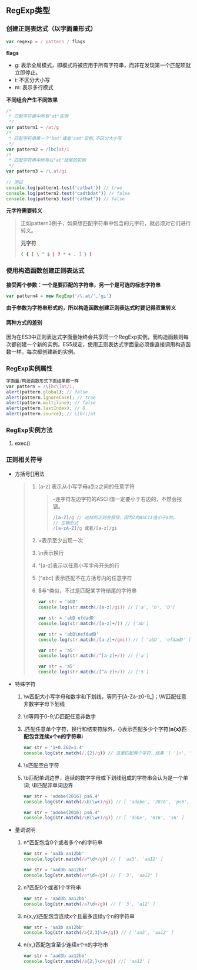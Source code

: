 ## RegExp类型

### 创建正则表达式（以字面量形式）

```javascript
var regexp = / pattern / flags 
```

**flags**

- g: 表示全局模式，即模式将被应用于所有字符串，而非在发现第一个匹配项就立即停止。
- i: 不区分大小写
- m: 表示多行模式

**不同组合产生不同效果** 

```javascript
/*
 * 匹配字符串中所有"at"实例
 */
var pattern1 = /at/g
/*
 * 匹配字符串第一个'bat'或者'cat'实例,不区分大小写
 */
var pattern2 = /[bc]at/i
/*
 * 匹配字符串中所有以"at"结尾的实例
 */
var pattern3 = /\.at/gi
 
// 测试
console.log(pattern1.test('catbat')) // true
console.log(pattern2.test('cadtbdat')) // false
console.log(pattern3.test('catbat')) // false
```

**元字符需要转义** 

> 正如pattern3例子，如果想匹配字符串中包含的元字符，就必须对它们进行转义。
>
> **元字符** 
>
> ```bash
> ( { [ \ ^ $ | ? * + . ] } )
> ```
>



### 使用构造函数创建正则表达式

**接受两个参数：一个是要匹配的字符串，另一个是可选的标志字符串** 

```javascript
var pattern4 = new RegExp('/\.at/','gi')
```

**由于参数为字符串形式的，所以构造函数创建正则表达式时要记得双重转义**

#### 两种方式的差别

因为在ES3中正则表达式字面量始终会共享同一个RegExp实例，而构造函数则每次都创建一个新的实例。ES5规定，使用正则表达式字面量必须像直接调用构造函数一样，每次都创建新的实例。

### RegExp实例属性

```javascript
字面量/构造函数形式下面结果都一样
var pattern = /\[bc\]at/i;
alert(pattern.global); // false
alert(pattern.ignoreCase); // true
alert(pattern.multiline); // false
alert(pattern.lastIndex); // 0
alert(pattern.source); // \[bc\]at
```

### RegExp实例方法

1. exec()

### 正则相关符号

- 方括号[]用法

  > 1. [a-z] 表示从小写字母a到z之间的任意字符
  >
  >    > -连字符左边字符的ASCII值一定要小于右边的，不然会报错。
  >    >
  >    > ```javascript
  >    > /[a-Z]/g // 这样的正则会报错，因为Z的ASCII值小于a的。
  >    > // 正确形式
  >    > /[a-zA-Z]/g 或者/[a-z]/gi
  >    > ```
  >    >
  >    > 
  >
  > 2. +表示至少出现一次
  >
  > 3. \n表示换行
  >
  > 4. ^[a-z]表示以任意小写字母开头的行
  >
  > 5. [^abc] 表示匹配不在方括号内的任意字符
  >
  > 6. $与^类似，不过是匹配某字符结尾的字符串
  >
  >    ```javascript
  >    var str = 'abD'
  >    console.log(str.match(/[a-z]/gi)) // ['a', 'b', 'D']
  >    
  >    var str = 'abD efdadD'
  >    console.log(str.match(/[a-z]+/)) // ['ab']
  >    
  >    var str = 'abD\nefdadD'
  >    console.log(str.match(/[a-z]+/gmi)) // [ 'abD', 'efdadD' ]
  >    
  >    var str = 'a5'
  >    console.log(str.match(/^[a-z]+/)) // ['a']
  >    
  >    var str = 'a5'
  >    console.log(str.match(/[^a-z]+/)) // ['5']
  >    ```

- 特殊字符

  1. \w匹配大小写字母和数字和下划线，等同于[A-Za-z0-9_]；\W匹配任意非数字字母下划线

  2. \d等同于0-9;\D匹配任意非数字

  3. .匹配任意单个字符，换行和结束符除外，{}表示匹配多少个字符(**n{x}匹配包含连续x个n的字符串**)

     ```javascript
     var str = '1+0.2&2=1.4'
     console.log(str.match(/.{2}/g)) // 这里匹配两个字符，结果：[ '1+', '0.', '2&', '2=', '1.' ]
     ```

  4. \s匹配空白字符

  5. \b匹配单词边界，连续的数字字母或下划线组成的字符串会认为是一个单词; \B匹配非单词边界

     ```javascript
     var str = 'adobe(2016) ps6.4'
     console.log(str.match(/\b(\w+)/g)) // [ 'adobe', '2016', 'ps6', '4' ]
     
     var str = 'adobe(2016) ps6.4'
     console.log(str.match(/\B(\w+)/g)) // [ 'dobe', '016', 's6' ]
     ```

- 量词说明

  1. n*匹配包含0个或者多个n的字符串

     ```javascript
     var str = 'aa3b aa12bb'
     console.log(str.match(/a*\d+/g)) // [ 'aa3', 'aa12' ]
     
     var str = 'aad3b aa12bb'
     console.log(str.match(/a*\d+/g)) // [ '3', 'aa12' ]
     ```

  2. n?匹配0个或者1个字符串

     ```javascript
     var str = 'aad3b aa12bb'
     console.log(str.match(/a?\d+/g)) // [ '3', 'a12' ]
     ```

  3. n{x,y}匹配包含连续x个且最多连续y个n的字符串

     ```javascript
     var str = 'aa3b aa12bb'
     console.log(str.match(/a{2,3}\d+/g)) // [ 'aa3', 'aa12' ]
     ```

  4. n{x,}匹配包含至少连续x个n的字符串

     ```javascript
     var str = 'aad3b aa12bb'
     console.log(str.match(/a{2,}\d+/g)) //[ 'aa12' ]
     ```

     



